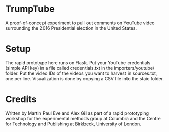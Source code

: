 # TrumpTube

A proof-of-concept experiment to pull out comments on YouTube video surrounding the 2016 Presidential election in the United States.

# Setup
The rapid prototype here runs on Flask. Put your YouTube credentials (simple API key) in a file called credentials.txt in the importers/youtube/ folder. Put the video IDs of the videos you want to harvest in sources.txt, one per line. Visualization is done by copying a CSV file into the staic folder.

# Credits

Written by Martin Paul Eve and Alex Gil as part of a rapid prototyping workshop for the experimental methods group at Columbia and the Centre for Technology and Publishing at Birkbeck, University of London.